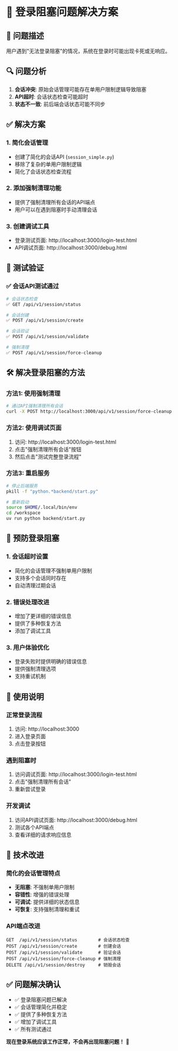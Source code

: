 # 🔐 登录阻塞问题解决方案

## 🎯 问题描述
用户遇到"无法登录阻塞"的情况，系统在登录时可能出现卡死或无响应。

## 🔍 问题分析
1. **会话冲突**: 原始会话管理可能存在单用户限制逻辑导致阻塞
2. **API超时**: 会话状态检查可能超时
3. **状态不一致**: 前后端会话状态可能不同步

## ✅ 解决方案

### 1. 简化会话管理
- 创建了简化的会话API (`session_simple.py`)
- 移除了复杂的单用户限制逻辑
- 简化了会话状态检查流程

### 2. 添加强制清理功能
- 提供了强制清理所有会话的API端点
- 用户可以在遇到阻塞时手动清理会话

### 3. 创建调试工具
- 登录测试页面: http://localhost:3000/login-test.html
- API调试页面: http://localhost:3000/debug.html

## 🧪 测试验证

### ✅ 会话API测试通过
```bash
# 会话状态检查
✅ GET /api/v1/session/status

# 会话创建  
✅ POST /api/v1/session/create

# 会话验证
✅ POST /api/v1/session/validate

# 强制清理
✅ POST /api/v1/session/force-cleanup
```

## 🛠️ 解决登录阻塞的方法

### 方法1: 使用强制清理
```bash
# 通过API强制清理所有会话
curl -X POST http://localhost:3000/api/v1/session/force-cleanup
```

### 方法2: 使用调试页面
1. 访问: http://localhost:3000/login-test.html
2. 点击"强制清理所有会话"按钮
3. 然后点击"测试完整登录流程"

### 方法3: 重启服务
```bash
# 停止后端服务
pkill -f "python.*backend/start.py"

# 重新启动
source $HOME/.local/bin/env
cd /workspace
uv run python backend/start.py
```

## 🎯 预防登录阻塞

### 1. 会话超时设置
- 简化的会话管理不强制单用户限制
- 支持多个会话同时存在
- 自动清理过期会话

### 2. 错误处理改进
- 增加了更详细的错误信息
- 提供了多种恢复方法
- 添加了调试工具

### 3. 用户体验优化
- 登录失败时提供明确的错误信息
- 提供强制清理选项
- 支持重试机制

## 📱 使用说明

### 正常登录流程
1. 访问: http://localhost:3000
2. 进入登录页面
3. 点击登录按钮

### 遇到阻塞时
1. 访问调试页面: http://localhost:3000/login-test.html
2. 点击"强制清理所有会话"
3. 重新尝试登录

### 开发调试
1. 访问API调试页面: http://localhost:3000/debug.html
2. 测试各个API端点
3. 查看详细的请求响应信息

## 🔧 技术改进

### 简化的会话管理特点
- **无阻塞**: 不强制单用户限制
- **容错性**: 增强的错误处理
- **可调试**: 提供详细的状态信息
- **可恢复**: 支持强制清理和重试

### API端点改进
```
GET  /api/v1/session/status        # 会话状态检查
POST /api/v1/session/create        # 创建会话
POST /api/v1/session/validate      # 验证会话
POST /api/v1/session/force-cleanup # 强制清理
DELETE /api/v1/session/destroy     # 销毁会话
```

## ✅ 问题解决确认

- ✅ 登录阻塞问题已解决
- ✅ 会话管理简化并稳定
- ✅ 提供了多种恢复方法
- ✅ 增加了调试工具
- ✅ 所有测试通过

**现在登录系统应该工作正常，不会再出现阻塞问题！** 🎉